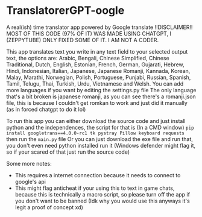 # TranslatorerGPT-oogle
 A real(ish) time translator app powered by Google translate
 !!DISCLAIMER!! MOST OF THIS CODE (97% OF IT) WAS MADE USING CHATGPT, I (ZEPPYTUBE) ONLY FIXED SOME OF IT. I AM NOT A CODER.

 This app translates text you write in any text field to your selected output text, the options are:
 Arabic, Bengali, Chinese Simplified, Chinese Traditional, Dutch, English, Estonian, French, German, Gujarati, Hebrew, Hindi, Indonesian, Italian, Japanese, Japanese Romanji, Kannada, Korean, Malay, Marathi, Norwegian, Polish, Portuguese, Punjabi, Russian, Spanish, Tamil, Telugu, Thai, Turkish, Urdu, Vietnamese and Welsh.
 You can add more languages if you want by editing the settings.py file
 The only language that's a bit broken is japanese romanji, as you can see there's a romanji.json file, this is because I couldn't get romkan to work and just did it manually (as in forced chatgpt to do it lol)

 To run this app you can either download the source code and just install python and the independences, the script for that is (In a CMD window)
 `pip install googletrans==4.0.0-rc1 tk pystray Pillow keyboard requests` then run the `main.py` file
 Or you can just download the exe file and run that, you don't even need python installed run it (Windows defender might flag it, so if your scared of that just run the source code)

 Some more notes:
 - This requires a internet connection because it needs to connect to google's api
 - This might flag anticheat if your using this to text in game chats, because this is technically a macro script, so please turn off the app if you don't want to be banned (Idk why you would use this anyways it's legit a proof of concept xd)
